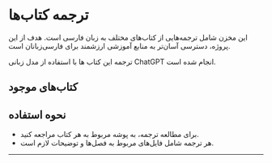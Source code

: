 <!-- language: rtl -->

# ترجمه کتاب‌ها

این مخزن شامل ترجمه‌هایی از کتاب‌های مختلف به زبان فارسی است. هدف از این پروژه، دسترسی آسان‌تر به منابع آموزشی ارزشمند برای فارسی‌زبانان است.

ترجمه این کتاب ها با استفاده از مدل زبانی ChatGPT انجام شده است.

## کتاب‌های موجود

## نحوه استفاده

- برای مطالعه ترجمه، به پوشه مربوط به هر کتاب مراجعه کنید.
- هر ترجمه شامل فایل‌های مربوط به فصل‌ها و توضیحات لازم است.

---
